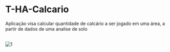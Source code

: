 # T-HA-Calcario
Aplicação visa calcular quantidade de calcário a ser jogado em uma área, a partir de dados de uma analise de solo <br><br>

![1](https://user-images.githubusercontent.com/48594322/136967315-6eade34e-fdce-45a5-adc8-c496bf50d258.png)

